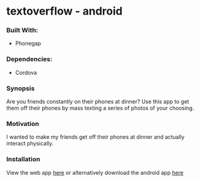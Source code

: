 # textoverflow - android

### Built With:

- Phonegap


### Dependencies:

- Cordova


### Synopsis

Are you friends constantly on their phones at dinner? Use this app to get them off their phones by mass texting a series of photos of your choosing.


### Motivation

I wanted to make my friends get off their phones at dinner and actually interact physically.


### Installation

View the web app [here](https://github.com/borderpointer/textoverflow) or alternatively download the android app [here](https://build.phonegap.com/apps/1821839/share)
